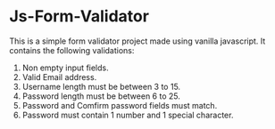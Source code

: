 # Js-Form-Validator

This is a simple form validator project made using vanilla javascript. 
It contains the following validations: 

1. Non empty input fields.
2. Valid Email address.
3. Username length must be between 3 to 15.
4. Password length must be between 6 to 25.
5. Password and Comfirm password fields must match.
6. Password must contain 1 number and 1 special character.
